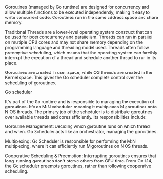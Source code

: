 Goroutines (managed by Go runtime) are designed for concurrency and allow multiple functions to be executed independently, making it easy to write concurrent code. Goroutines run in the same address space and share memory.

Traditional Threads are a lower-level operating system construct that can be used for both concurrency and parallelism. Threads can run in parallel on multiple CPU cores and may not share memory depending on the programming language and threading model used. Threads often follow preemptive scheduling, which means that the operating system can forcibly interrupt the execution of a thread and schedule another thread to run in its place.

Goroutines are created in user space, while OS threads are created in the Kernel space. This gives the Go scheduler complete control over the scheduling of goroutines.

Go scheduler

It's part of the Go runtime and is responsible to managing the execution of goroutines. It's an M:N scheduler, meaning it multiplexes M goroutines onto N OS threads. 
The primary job of the scheduler is to distribute goroutines over available threads and cores efficiently. Its responsibilities include:

Goroutine Management: Deciding which goroutine runs on which thread and when. Go Scheduler acts like an orchestrator, managing the goroutines.

Multiplexing: Go Scheduler is responsible for performing the M:N multiplexing, where it can efficiently run M goroutines on N OS threads.

Cooperative Scheduling & Preemption: Interrupting goroutines ensures that long-running goroutines don't starve others from CPU time. From Go 1.14, the Go scheduler preempts goroutines, rather than following cooperative scheduling.